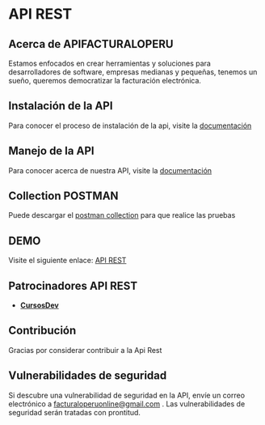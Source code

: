 # **API REST**

## Acerca de APIFACTURALOPERU

Estamos enfocados en crear herramientas y soluciones para desarrolladores de software, empresas medianas y pequeñas, tenemos un sueño, queremos democratizar la facturación electrónica.

## Instalación de la API

Para conocer el proceso de instalación de la api, visite la [documentación](https://drive.google.com/open?id=1oFoSQOIUrz2rWMTFOlbmdiFltSBwT_xg "Clic")

## Manejo de la API

Para conocer acerca de nuestra API, visite la [documentación]( "Clic")
 
 ## Collection POSTMAN

Puede descargar el [postman collection](https://drive.google.com/open?id=191eAe7_mhD5aVQt_eqekl25SDg-FYYh5 "Clic") para que realice las pruebas
 
## DEMO

Visite el siguiente enlace: [API REST](http://apifacturaloperu.com/ "Clic") 
 
## Patrocinadores API REST

 - **[CursosDev](http://cursosdev.com/)** 

## Contribución
 
Gracias por considerar contribuir a la Api Rest

## Vulnerabilidades de seguridad

Si descubre una vulnerabilidad de seguridad en la API, envíe un correo electrónico a facturaloperuonline@gmail.com . Las vulnerabilidades de seguridad serán tratadas con prontitud.
